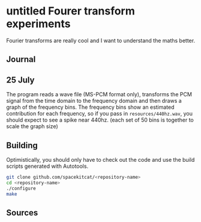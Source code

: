 # untitled Fourer transform experiments

Fourier transforms are really cool and I want to understand the maths better.

## Journal

## 25 July

The program reads a wave file (MS-PCM format only), transforms the PCM signal from the time domain to the frequency domain and then draws a graph of the frequency bins. The frequency bins show an estimated contribution for each frequency, so if you pass in `resources/440hz.wav`, you should expect to see a spike near 440hz. (each set of 50 bins is together to scale the graph size)

## Building

Optimistically, you should only have to check out the code and use the build scripts generated with Autotools.

```bash
git clone github.com/spacekitcat/<repository-name>
cd <repository-name>
./configure
make
```

## Sources
